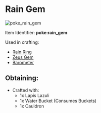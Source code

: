 # Rain Gem

![poke\_rain\_gem](https://github.com/ItsMePok/PFE/assets/136857747/7af9cfd5-f31e-49b3-ac4e-b1edbf00a0dc)

Item Identifier: **poke:rain\_gem**

Used in crafting:

* [Rain Ring](https://github.com/ItsMePok/PFE/wiki/Rain-Ring)
* [Zeus Gem](https://github.com/ItsMePok/PFE/wiki/Zeus-Gem)
* [Barometer](https://github.com/ItsMePok/PFE/wiki/Barometer)

## Obtaining:

* Crafted with:
  * 1x Lapis Lazuli
  * 1x Water Bucket (Consumes Buckets)
  * 1x Cauldron
